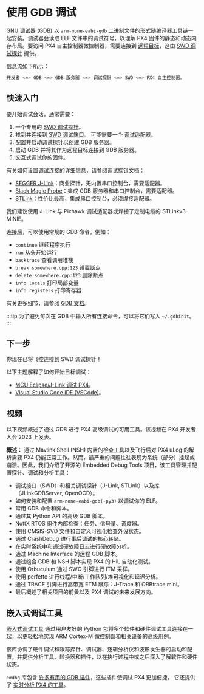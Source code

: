 # 使用 GDB 调试

[GNU 调试器 (GDB)](https://sourceware.org/gdb/documentation/) 以 `arm-none-eabi-gdb` 二进制文件的形式随编译器工具链一起安装。调试器会读取 ELF 文件中的调试符号，以理解 PX4 固件的静态和动态内存布局。要访问 PX4 自主控制器微控制器，需要连接到 [远程目标](https://sourceware.org/gdb/current/onlinedocs/gdb.html/Connecting.html)，这由 [SWD 调试探针](swd_debug.md) 提供。

信息流如下所示：

```sh
开发者 <=> GDB <=> GDB 服务器 <=> 调试探针 <=> SWD <=> PX4 自主控制器。
```

## 快速入门

要开始调试会话，通常需要：

1. 一个专用的 [SWD 调试探针](../debug/swd_debug.md#调试探针)。
2. 找到并连接到 [SWD 调试端口](../debug/swd_debug.md#自主控制器调试端口)。
   可能需要一个 [调试适配器](swd_debug.md#调试适配器)。
3. 配置并启动调试探针以创建 GDB 服务器。
4. 启动 GDB 并将其作为远程目标连接到 GDB 服务器。
5. 交互式调试你的固件。

有关如何设置调试连接的详细信息，请参阅调试探针文档：

- [SEGGER J-Link](probe_jlink.md)：商业探针，无内置串口控制台，需要适配器。
- [Black Magic Probe](probe_bmp.md)：集成 GDB 服务器和串口控制台，需要适配器。
- [STLink](probe_stlink)：性价比最高，集成串口控制台，必须焊接适配器。

我们建议使用 J-Link 与 Pixhawk 调试适配器或焊接了定制电缆的 STLinkv3-MINIE。

连接后，可以使用常规的 GDB 命令，例如：

- `continue` 继续程序执行
- `run` 从头开始运行
- `backtrace` 查看调用堆栈
- `break somewhere.cpp:123` 设置断点
- `delete somewhere.cpp:123` 删除断点
- `info locals` 打印局部变量
- `info registers` 打印寄存器

有关更多细节，请参阅 [GDB 文档](https://sourceware.org/gdb/documentation/)。

:::tip
为了避免每次在 GDB 中输入所有连接命令，可以将它们写入 `~/.gdbinit`。
:::

## 下一步

你现在已将飞控连接到 SWD 调试探针！

以下主题解释了如何开始目标调试：

- [MCU Eclipse/J-Link 调试 PX4](eclipse_jlink.md)。
- [Visual Studio Code IDE (VSCode)](../dev_setup/vscode.md)。

## 视频

以下视频概述了通过 GDB 进行 PX4 高级调试的可用工具。该视频在 PX4 开发者大会 2023 上发表。

<lite-youtube videoid="1c4TqEn3MZ0" title="调试 PX4 - Niklas Hauser, Auterion AG"/>

**概述：** 通过 Mavlink Shell (NSH) 内置的检查工具以及飞行后对 PX4 uLog 的解析需要 PX4 仍能正常工作。然而，最严重的问题往往表现为系统（部分）挂起或崩溃。因此，我们介绍了开源的 Embedded Debug Tools 项目，该工具管理并配置探针、调试和分析工具：

- 调试接口（SWD）和相关调试探针（J-Link, STLink）以及库（JLinkGDBServer, OpenOCD）。
- 如何安装和配置 `arm-none-eabi-gdb(-py3)` 以调试你的 ELF。
- 常用 GDB 命令和脚本。
- 通过其 Python API 的高级 GDB 脚本。
- NuttX RTOS 组件内部检查：任务、信号量、调度器。
- 使用 CMSIS-SVD 文件和自定义可视化检查外设状态。
- 通过 CrashDebug 进行事后调试的核心转储。
- 在实时系统中和通过硬故障日志进行硬故障分析。
- 通过 Machine Interface 的远程 GDB 脚本。
- 通过组合 GDB 和 NSH 脚本实现 PX4 的 HiL 自动化测试。
- 使用 Orbuculum 通过 SWO 引脚进行 ITM 采样。
- 使用 perfetto 进行线程/中断/工作队列/堆可视化和延迟分析。
- 通过 TRACE 引脚进行高带宽 ETM 跟踪：J-Trace 和 ORBtrace mini。
- 最后概述了相关项目的前景以及 PX4 调试的未来发展方向。

## 嵌入式调试工具

[嵌入式调试工具](https://pypi.org/project/emdbg/) 通过用户友好的 Python 包将多个软件和硬件调试工具连接在一起，以更轻松地实现 ARM Cortex-M 微控制器和相关设备的高级用例。

该库协调了硬件调试和跟踪探针、调试器、逻辑分析仪和波形发生器的启动和配置，并提供分析工具、转换器和插件，以在执行过程中或之后深入了解软件和硬件状态。

`emdbg` 库包含 [许多有用的 GDB 插件](https://github.com/Auterion/embedded-debug-tools/blob/main/src/emdbg/debug/gdb.md#用户命令)，这些插件使调试 PX4 更加便捷。
它还提供了 [实时分析 PX4 的工具](https://github.com/Auterion/embedded-debug-tools/tree/main/ext/orbetto)。